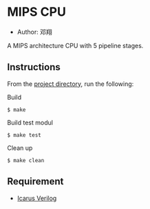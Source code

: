 # MIPS CPU

- Author: 邓翔

A MIPS architecture CPU with 5 pipeline stages.

## Instructions

From the [project directory](source/), run the following:

Build

```
$ make
```

Build test modul

```
$ make test
```

Clean up

```
$ make clean
```

## Requirement

- [Icarus Verilog](http://iverilog.icarus.com)
